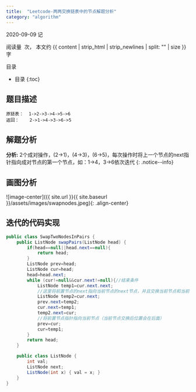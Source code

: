 ```yaml
---
title:  "Leetcode-两两交换链表中的节点解题分析"
category: "algorithm"
---
```


2020-09-09 记

<script async src="//busuanzi.ibruce.info/busuanzi/2.3/busuanzi.pure.mini.js">
</script>
<span id="busuanzi_container_page_pv">
  阅读量&nbsp;<span id="busuanzi_value_page_pv"></span>&nbsp;次，
</span>本文约 {{ content | strip_html | strip_newlines | split: "" | size }} 字

目录
* 目录
{:toc}

## 题目描述

```
原链表：  1->2->3->4->5->6
返回：    2->1->4->3->6->5
```

## 解题分析

**分析:** 2个成对操作，(2->1)，(4->3)，(6->5)，每次操作时将上一个节点的next指针指向成对节点的第一个节点，如：1->4，3->6依次迭代
{: .notice--info}

## 画图分析

![image-center]({{ site.url }}{{ site.baseurl }}/assets/images/swapnodes.jpeg){: .align-center}

## 迭代的代码实现

```java
public class SwapTwoNodesInPairs {
    public ListNode swapPairs(ListNode head) {
        if(head==null||head.next==null){
            return head;
        }
        ListNode prev=head;
        ListNode cur=head;
        head=head.next;
        while (cur!=null&&cur.next!=null){//结束条件
            ListNode temp1=cur.next.next;
            //这里将前置节点的next指向当前节点的next节点，并且交换当前节点和当前节点的next节点
            ListNode temp2=cur.next;
            prev.next=temp2;
            cur.next=temp1;
            temp2.next=cur;
            //将前置节点指针指向当前节点（当前节点交换后位置会在后面）
            prev=cur;
            cur=temp1;
        }
        return head;
    }

    public class ListNode {
        int val;
        ListNode next;
        ListNode(int x) { val = x; }
    }
}
```